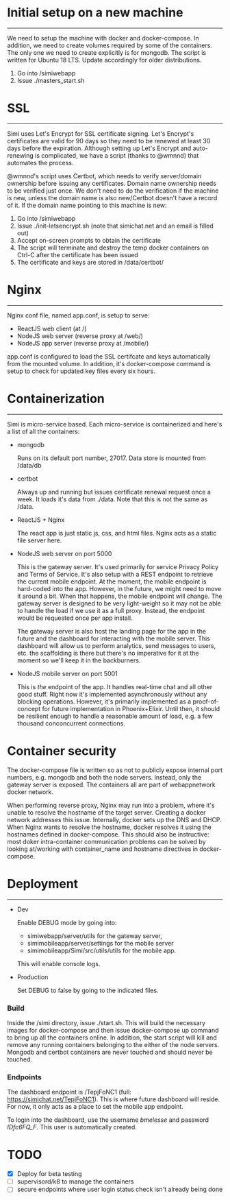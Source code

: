 # Initial setup on a new machine
---

We need to setup the machine with docker and docker-compose. In addition, we need to 
create volumes required by some of the containers. The only one we need to create 
explicitly is for mongodb. The script is written for Ubuntu 18 LTS. Update accordingly
for older distributions.

1. Go into /simiwebapp
2. Issue ./masters_start.sh


# SSL
---
Simi uses Let's Encrypt for SSL certificate signing. Let's Encrypt's certificates are valid for 90 days so they need to be renewed at least 30 days before the expiration. Although setting up Let's Encrypt and auto-renewing is complicated, we have a script (thanks to @wmnnd) that automates the process. 

@wmnnd's script uses Certbot, which needs to verify server/domain ownership before 
issuing any certificates. Domain name ownership needs to be verified just once. We
don't need to do the verification if the machine is new, unless the domain name is 
also new/Certbot doesn't have a record of it. If the domain name pointing to this 
machine is new:

1. Go into /simiwebapp
2. Issue ./init-letsencrypt.sh (note that simichat.net and an email is filled out)
3. Accept on-screen prompts to obtain the certificate
4. The script will terminate and destroy the temp docker containers on Ctrl-C after
    the certificate has been issued
5. The certificate and keys are stored in /data/certbot/


# Nginx
---

Nginx conf file, named app.conf, is setup to serve:
- ReactJS web client (at /)
- NodeJS web server (reverse proxy at /web/)
- NodeJS app server (reverse proxy at /mobile/)

app.conf is configured to load the SSL certifcate and keys automatically from the
mounted volume. In addition, it's docker-compose command is setup to check for updated 
key files every six hours. 


# Containerization
---

Simi is micro-service based. Each micro-service is containerized and here's a list of 
all the containers:
- mongodb

    Runs on its default port number, 27017. Data store is mounted from /data/db
- certbot

    Always up and running but issues certificate renewal request once a week. It loads it's data from ./data. Note that this is not the same as /data.  
- ReactJS + Nginx 

    The react app is just static js, css, and html files. Nginx acts as a static file server here. 
- NodeJS web server on port 5000

    This is the gateway server. It's used primarily for service Privacy Policy and Terms of Service. It's also setup with a REST endpoint to retrieve the current mobile endpoint. At the moment, the mobile endpoint is hard-coded into the app. However, in the future, we might need to move it around a bit. When that happens, the mobile endpoint will change. The gateway server is designed to be very light-weight so it may not be able to handle the load if we use it as a full proxy. Instead, the endpoint would be requested once per app install. 

    The gateway server is also host the landing page for the app in the future and the dashboard for interacting with the mobile server. This dashboard will allow us to perform analytics, send messages to users, etc. the scaffolding is there but there's no imperative for it at the moment so we'll keep it in the backburners. 

- NodeJS mobile server on port 5001

    This is *the* endpoint of the app. It handles real-time chat and all other good stuff. Right now it's implemented asynchronously without any blocking operations. However, it's primarily implemented as a proof-of-concept for future implementation in Phoenix+Elixir. Until then, it should be resilient enough to handle a reasonable amount of load, e.g. a few thousand conconcurrent connections.

# Container security
The docker-compose file is written so as not to publicly expose internal port 
numbers, e.g. mongodb and both the node servers. Instead, only the gateway 
server is exposed. The containers all are part of webappnetwork docker network.

When performing reverse proxy, Nginx may run into a problem, where it's unable 
to resolve the hostname of the target server. Creating a docker network addresses
this issue. Internally, docker sets up the DNS and DHCP. When Nginx wants to 
resolve the hostname, docker resolves it using the hostnames defined in docker-compose.
This should also be instructive: most doker intra-container communication problems 
can be solved by looking at/working with container_name and hostname directives in
docker-compose.

# Deployment
---
- Dev

    Enable DEBUG mode by going into:
    - simiwebapp/server/utils for the gateway server, 
    - simimobileapp/server/settings for the mobile server 
    - simimobileapp/Simi/src/utils/utils for the mobile app. 
    
    This will enable console logs. 

- Production

    Set DEBUG to false by going to the indicated files. 

### Build 
Inside the /simi directory, issue ./start.sh. This will build the necessary 
images for docker-compose and then issue docker-compose up command to bring up 
all the containers online. In addition, the start script will kill and remove 
any running containers belonging to the either of the node servers. Mongodb and 
certbot containers are never touched and should never be touched. 

### Endpoints 
The dashboard endpoint is /TepjFoNC1 (full: https://simichat.net/TepjFoNC1). This
is where future dashboard will reside. For now, it only acts as a place to set 
the mobile app endpoint. 

To login into the dashboard, use the username *bmelesse* and password *IDfc6FQ_F*.
This user is automatically created.

# TODO 
- [x] Deploy for beta testing
- [ ] supervisord/k8 to manage the containers 
- [ ] secure endpoints where user login status check isn't already being done